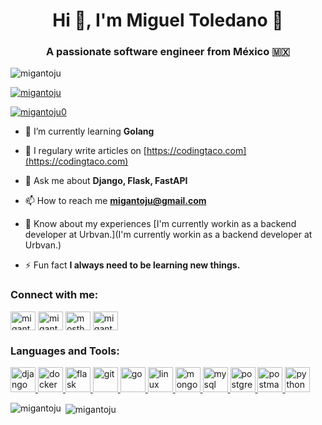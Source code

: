 <h1 align="center">Hi 👋, I'm Miguel Toledano 🥳</h1>
<h3 align="center">A passionate software engineer from México 🇲🇽</h3>

<p align="left"> <img src="https://komarev.com/ghpvc/?username=migantoju&label=Profile%20views&color=0e75b6&style=flat" alt="migantoju" /> </p>

<p align="left"> <a href="https://github.com/ryo-ma/github-profile-trophy"><img src="https://github-profile-trophy.vercel.app/?username=migantoju" alt="migantoju" /></a> </p>

<p align="left"> <a href="https://twitter.com/migantoju0" target="blank"><img src="https://img.shields.io/twitter/follow/migantoju0?logo=twitter&style=for-the-badge" alt="migantoju0" /></a> </p>

- 🌱 I’m currently learning **Golang**

- 📝 I regulary write articles on [https://codingtaco.com](https://codingtaco.com)

- 💬 Ask me about **Django, Flask, FastAPI**

- 📫 How to reach me **migantoju@gmail.com**

- 📄 Know about my experiences [I'm currently workin as a backend developer at Urbvan.](I'm currently workin as a backend developer at Urbvan.)

- ⚡ Fun fact **I always need to be learning new things.**

<h3 align="left">Connect with me:</h3>
<p align="left">
<a href="https://dev.to/migantoju" target="blank"><img align="center" src="https://cdn.jsdelivr.net/npm/simple-icons@3.0.1/icons/dev-dot-to.svg" alt="migantoju" height="30" width="40" /></a>
<a href="https://twitter.com/migantoju0" target="blank"><img align="center" src="https://cdn.jsdelivr.net/npm/simple-icons@3.0.1/icons/twitter.svg" alt="migantoju0" height="30" width="40" /></a>
<a href="https://fb.com/mosthatedhb" target="blank"><img align="center" src="https://cdn.jsdelivr.net/npm/simple-icons@3.0.1/icons/facebook.svg" alt="mosthatedhb" height="30" width="40" /></a>
<a href="https://instagram.com/migantoju" target="blank"><img align="center" src="https://cdn.jsdelivr.net/npm/simple-icons@3.0.1/icons/instagram.svg" alt="migantoju" height="30" width="40" /></a>
</p>

<h3 align="left">Languages and Tools:</h3>
<p align="left"> <a href="https://www.djangoproject.com/" target="_blank"> <img src="https://devicons.github.io/devicon/devicon.git/icons/django/django-original.svg" alt="django" width="40" height="40"/> </a> <a href="https://www.docker.com/" target="_blank"> <img src="https://devicons.github.io/devicon/devicon.git/icons/docker/docker-original-wordmark.svg" alt="docker" width="40" height="40"/> </a> <a href="https://flask.palletsprojects.com/" target="_blank"> <img src="https://www.vectorlogo.zone/logos/pocoo_flask/pocoo_flask-icon.svg" alt="flask" width="40" height="40"/> </a> <a href="https://git-scm.com/" target="_blank"> <img src="https://www.vectorlogo.zone/logos/git-scm/git-scm-icon.svg" alt="git" width="40" height="40"/> </a> <a href="https://golang.org" target="_blank"> <img src="https://devicons.github.io/devicon/devicon.git/icons/go/go-original.svg" alt="go" width="40" height="40"/> </a> <a href="https://www.linux.org/" target="_blank"> <img src="https://devicons.github.io/devicon/devicon.git/icons/linux/linux-original.svg" alt="linux" width="40" height="40"/> </a> <a href="https://www.mongodb.com/" target="_blank"> <img src="https://devicons.github.io/devicon/devicon.git/icons/mongodb/mongodb-original-wordmark.svg" alt="mongodb" width="40" height="40"/> </a> <a href="https://www.mysql.com/" target="_blank"> <img src="https://devicons.github.io/devicon/devicon.git/icons/mysql/mysql-original-wordmark.svg" alt="mysql" width="40" height="40"/> </a> <a href="https://www.postgresql.org" target="_blank"> <img src="https://devicons.github.io/devicon/devicon.git/icons/postgresql/postgresql-original-wordmark.svg" alt="postgresql" width="40" height="40"/> </a> <a href="https://postman.com" target="_blank"> <img src="https://www.vectorlogo.zone/logos/getpostman/getpostman-icon.svg" alt="postman" width="40" height="40"/> </a> <a href="https://www.python.org" target="_blank"> <img src="https://devicons.github.io/devicon/devicon.git/icons/python/python-original.svg" alt="python" width="40" height="40"/> </a> </p>

<p><img align="left" src="https://github-readme-stats.vercel.app/api/top-langs?username=migantoju&show_icons=true&locale=en&layout=compact" alt="migantoju" /></p>

<p>&nbsp;<img align="center" src="https://github-readme-stats.vercel.app/api?username=migantoju&show_icons=true&locale=en" alt="migantoju" /></p>


